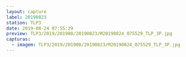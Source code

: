 ```yaml
---
layout: capture
label: 20190823
station: TLP3
date: 2019-08-24 07:55:29
preview: TLP3/2019/201908/20190823/M20190824_075529_TLP_3P.jpg
capturas:
  - imagem: TLP3/2019/201908/20190823/M20190824_075529_TLP_3P.jpg
---
```

